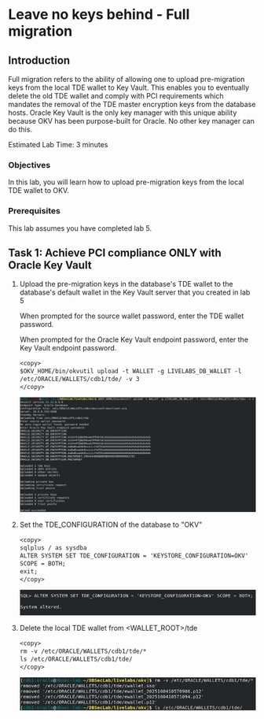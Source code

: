 # Leave no keys behind - Full migration

## Introduction
Full migration refers to the ability of allowing one to upload pre-migration keys from the local TDE wallet to Key Vault. This enables you to eventually delete the old TDE wallet and comply with PCI requirements which mandates the removal of the TDE master encryption keys from the database hosts. Oracle Key Vault is the only key manager with this unique ability because OKV has been purpose-built for Oracle. No other key manager can do this.

Estimated Lab Time: 3 minutes

### Objectives
In this lab, you will learn how to upload pre-migration keys from the local TDE wallet to OKV.

### Prerequisites
This lab assumes you have completed lab 5.

## Task 1: Achieve PCI compliance ONLY with Oracle Key Vault

1. Upload the pre-migration keys in the database's TDE wallet to the database's default wallet in the Key Vault server that you created in lab 5

    When prompted for the source wallet password, enter the TDE wallet password.

    When prompted for the Oracle Key Vault endpoint password, enter the Key Vault endpoint password.

    ````
    <copy>
    $OKV_HOME/bin/okvutil upload -t WALLET -g LIVELABS_DB_WALLET -l /etc/ORACLE/WALLETS/cdb1/tde/ -v 3
    </copy>
    ````

   ![Key Vault](./images/image-2025-09-27_upload.png "Upload the pre-migration key from the local TDE wallet into the OKV wallet that you created in Lab 5:")

2. Set the TDE_CONFIGURATION of the database to "OKV"

    ````
    <copy>
    sqlplus / as sysdba
    ALTER SYSTEM SET TDE_CONFIGURATION = 'KEYSTORE_CONFIGURATION=OKV' SCOPE = BOTH;
    exit;
    </copy>
    ````

   ![Key Vault](./images/TDE_CONFIG_OKV.png "Set the TDE_CONFIGURATION to 'OKV'")

3. Delete the local TDE wallet from &lt;WALLET_ROOT&gt;/tde

    ````
    <copy>
    rm -v /etc/ORACLE/WALLETS/cdb1/tde/*
    ls /etc/ORACLE/WALLETS/cdb1/tde/
    </copy>
    ````

   ![Key Vault](./images/image-2025-09-05-delete-wallet-after-upload.png "Delete the local TDE wallet from <WALLET_ROOT>/tde:")
